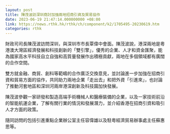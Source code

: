 ```yaml
---
layout: post
title: 陳茂波訪深圳商討加強兩地招商引資及貿易協作
date: 2023-06-19 21:47:14.000000000 +08:00
link: https://news.rthk.hk/rthk/ch/component/k2/1705495-20230619.htm
categories: rthk
---
```


財政司司長陳茂波訪問深圳，與深圳市市長覃偉中會面。陳茂波說，港深兩地是粵港澳大灣區經濟發展和科技創新的「雙引擎」，優秀的企業、人才和資金匯聚，能為國家高水平科技自立自強和高質量發展作出積極貢獻，兩地在多個領域都有廣闊的合作空間。

雙方就金融、商貿、創科等範疇的合作廣泛交換意見，並討論進一步加強在招商引資和貿易方面的協作，共同助力兩地企業「走出去」和把外資「引進來」，也討論了推動河套地區和深圳河兩岸港深創新及科技園加快發展。

陳茂波參觀一家研發和製造高端手術機械人和醫療裝備的企業，以及一家技術前沿的智能航運企業，了解有關行業的情況和發展潛力，並介紹香港在招商引資和吸引人才方面的政策。
 
隨同訪問的包括引進重點企業辦公室主任容偉雄以及駐粵經濟貿易辦事處主任蘇惠思等。

